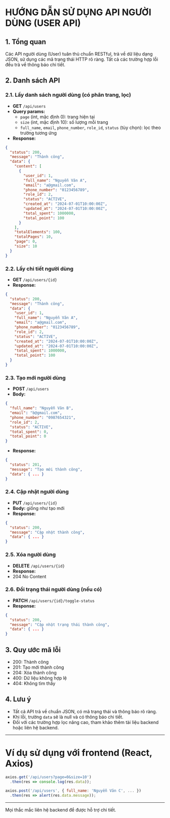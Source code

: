 # HƯỚNG DẪN SỬ DỤNG API NGƯỜI DÙNG (USER API)

## 1. Tổng quan
Các API người dùng (User) tuân thủ chuẩn RESTful, trả về dữ liệu dạng JSON, sử dụng các mã trạng thái HTTP rõ ràng. Tất cả các trường hợp lỗi đều trả về thông báo chi tiết.

## 2. Danh sách API

### 2.1. Lấy danh sách người dùng (có phân trang, lọc)
- **GET** `/api/users`
- **Query params:**
  - `page` (int, mặc định 0): trang hiện tại
  - `size` (int, mặc định 10): số lượng mỗi trang
  - `full_name`, `email`, `phone_number`, `role_id`, `status` (tùy chọn): lọc theo trường tương ứng
- **Response:**
```json
{
  "status": 200,
  "message": "Thành công",
  "data": {
    "content": [
      {
        "user_id": 1,
        "full_name": "Nguyễn Văn A",
        "email": "a@gmail.com",
        "phone_number": "0123456789",
        "role_id": 2,
        "status": "ACTIVE",
        "created_at": "2024-07-01T10:00:00Z",
        "updated_at": "2024-07-01T10:00:00Z",
        "total_spent": 1000000,
        "total_point": 100
      }
    ],
    "totalElements": 100,
    "totalPages": 10,
    "page": 0,
    "size": 10
  }
}
```

### 2.2. Lấy chi tiết người dùng
- **GET** `/api/users/{id}`
- **Response:**
```json
{
  "status": 200,
  "message": "Thành công",
  "data": {
    "user_id": 1,
    "full_name": "Nguyễn Văn A",
    "email": "a@gmail.com",
    "phone_number": "0123456789",
    "role_id": 2,
    "status": "ACTIVE",
    "created_at": "2024-07-01T10:00:00Z",
    "updated_at": "2024-07-01T10:00:00Z",
    "total_spent": 1000000,
    "total_point": 100
  }
}
```

### 2.3. Tạo mới người dùng
- **POST** `/api/users`
- **Body:**
```json
{
  "full_name": "Nguyễn Văn B",
  "email": "b@gmail.com",
  "phone_number": "0987654321",
  "role_id": 2,
  "status": "ACTIVE",
  "total_spent": 0,
  "total_point": 0
}
```
- **Response:**
```json
{
  "status": 201,
  "message": "Tạo mới thành công",
  "data": { ... }
}
```

### 2.4. Cập nhật người dùng
- **PUT** `/api/users/{id}`
- **Body:** giống như tạo mới
- **Response:**
```json
{
  "status": 200,
  "message": "Cập nhật thành công",
  "data": { ... }
}
```

### 2.5. Xóa người dùng
- **DELETE** `/api/users/{id}`
- **Response:**
- 204 No Content

### 2.6. Đổi trạng thái người dùng (nếu có)
- **PATCH** `/api/users/{id}/toggle-status`
- **Response:**
```json
{
  "status": 200,
  "message": "Cập nhật trạng thái thành công",
  "data": { ... }
}
```

## 3. Quy ước mã lỗi
- 200: Thành công
- 201: Tạo mới thành công
- 204: Xóa thành công
- 400: Dữ liệu không hợp lệ
- 404: Không tìm thấy

## 4. Lưu ý
- Tất cả API trả về chuẩn JSON, có mã trạng thái và thông báo rõ ràng.
- Khi lỗi, trường `data` sẽ là null và có thông báo chi tiết.
- Đối với các trường hợp lọc nâng cao, tham khảo thêm tài liệu backend hoặc liên hệ backend.

---

# Ví dụ sử dụng với frontend (React, Axios)
```js
axios.get('/api/users?page=0&size=10')
  .then(res => console.log(res.data));

axios.post('/api/users', { full_name: 'Nguyễn Văn C', ... })
  .then(res => alert(res.data.message));
```

---
Mọi thắc mắc liên hệ backend để được hỗ trợ chi tiết.
